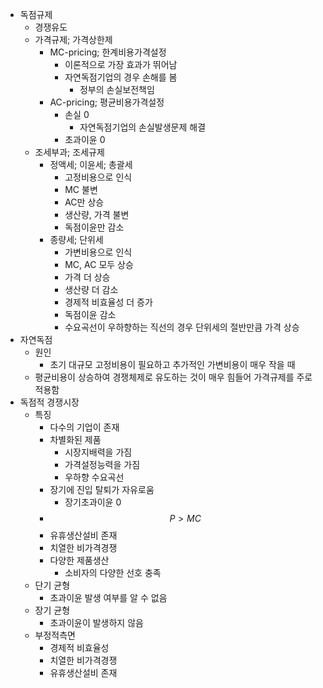 - 독점규제
	- 경쟁유도
	- 가격규제; 가격상한제
		- MC-pricing; 한계비용가격설정
			- 이론적으로 가장 효과가 뛰어남
			- 자연독점기업의 경우 손해를 봄
				- 정부의 손실보전책임
		- AC-pricing; 평균비용가격설정
			- 손실 0
				- 자연독점기업의 손실발생문제 해결
			- 초과이윤 0
	- 조세부과; 조세규제
		- 정액세; 이윤세; 총괄세
			- 고정비용으로 인식
			- MC 불변
			- AC만 상승
			- 생산량, 가격 불변
			- 독점이윤만 감소
		- 종량세; 단위세
			- 가변비용으로 인식
			- MC, AC 모두 상승
			- 가격 더 상승
			- 생산량 더 감소
			- 경제적 비효율성 더 증가
			- 독점이윤 감소
			- 수요곡선이 우하향하는 직선의 경우 단위세의 절반만큼 가격 상승
- 자연독점
	- 원인
		- 초기 대규모 고정비용이 필요하고 추가적인 가변비용이 매우 작을 때
	- 평균비용이 상승하여 경쟁체제로 유도하는 것이 매우 힘들어 가격규제를 주로 적용함
- 독점적 경쟁시장
	- 특징
		- 다수의 기업이 존재
		- 차별화된 제품
			- 시장지배력을 가짐
			- 가격설정능력을 가짐
			- 우하향 수요곡선
		- 장기에 진입 탈퇴가 자유로움
			- 장기초과이윤 0
		- $$P > MC$$
		- 유휴생산설비 존재
		- 치열한 비가격경쟁
		- 다양한 제품생산
			- 소비자의 다양한 선호 충족
	- 단기 균형
		- 초과이윤 발생 여부를 알 수 없음
	- 장기 균형
		- 초과이윤이 발생하지 않음
	- 부정적측면
		- 경제적 비효율성
		- 치열한 비가격경쟁
		- 유휴생산설비 존재